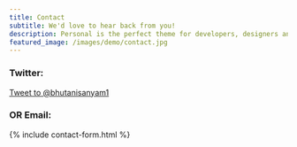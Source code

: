 ```yaml
---
title: Contact
subtitle: We'd love to hear back from you!
description: Personal is the perfect theme for developers, designers and other creatives.
featured_image: /images/demo/contact.jpg
---
```


### Twitter:

<a href="https://twitter.com/intent/tweet?screen_name=bhutanisanyam1&ref_src=twsrc%5Etfw" class="twitter-mention-button" data-show-count="false">Tweet to @bhutanisanyam1</a><script async src="https://platform.twitter.com/widgets.js" charset="utf-8"></script>


### OR Email: 


{% include contact-form.html %}


